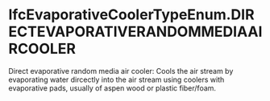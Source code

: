 IfcEvaporativeCoolerTypeEnum.DIRECTEVAPORATIVERANDOMMEDIAAIRCOOLER
==================================================================
Direct evaporative random media air cooler: Cools the air stream by
evaporating water dircectly into the air stream using coolers with evaporative
pads, usually of aspen wood or plastic fiber/foam.


